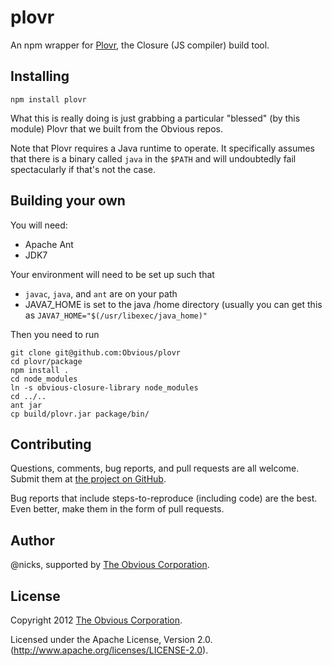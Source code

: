 plovr
=====

An npm wrapper for [Plovr](http://plovr.com/), the Closure (JS compiler) build tool.

Installing
-----------------------

```shell
npm install plovr
```

What this is really doing is just grabbing a particular "blessed" (by
this module) Plovr that we built from the Obvious repos.

Note that Plovr requires a Java runtime to operate. It specifically
assumes that there is a binary called `java` in the `$PATH` and will
undoubtedly fail spectacularly if that's not the case.

Building your own
-------

You will need:
- Apache Ant
- JDK7

Your environment will need to be set up such that
- `javac`, `java`, and `ant` are on your path
- JAVA7_HOME is set to the java /home directory (usually you can get this as `JAVA7_HOME="$(/usr/libexec/java_home)"`

Then you need to run
```
git clone git@github.com:Obvious/plovr
cd plovr/package
npm install .
cd node_modules
ln -s obvious-closure-library node_modules
cd ../..
ant jar
cp build/plovr.jar package/bin/
```

Contributing
------------

Questions, comments, bug reports, and pull requests are all welcome.
Submit them at [the project on GitHub](https://github.com/Obvious/plovr/).

Bug reports that include steps-to-reproduce (including code) are the
best. Even better, make them in the form of pull requests.

Author
------

@nicks, supported by
[The Obvious Corporation](http://obvious.com/).

License
-------

Copyright 2012 [The Obvious Corporation](http://obvious.com/).

Licensed under the Apache License, Version 2.0. 
(http://www.apache.org/licenses/LICENSE-2.0).
